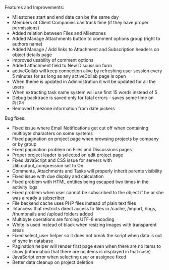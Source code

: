 Features and Improvements:

* Milestones start and end date can be the same day
* Members of Client Companies can track time (if they have proper permissions)
* Added relation between Files and Milestones
* Added Manage Attachments button to comment options group (right to authors name)
* Added Manage / Add links to Attachment and Subscription headers on object details page
* Improved usability of comment options
* Added attachment field to New Discussion form
* activeCollab will keep connection alive by refreshing user session every 5 minutes for as long as any activeCollab page is open
* When theme is updated in Administration it will be updated for all the users
* When extracting task name system will use first 15 words instead of 5
* Debug backtrace is saved only for fatal errors - saves some time on PHP4
* Removed timezone information from date pickers

Bug fixes:

* Fixed issue where Email Notifications get cut off when containing multibyte characters on some systems
* Fixed pagination on project page when browsing projects by company or by group
* Fixed pagination problem on Files and Discussions pages
* Proper project leader is selected on edit project page
* Fixes JavaScript and CSS issue for servers with zlib.output_compression set to On
* Comments, Attachments and Tasks will properly inherit parents visibility
* Fixed issue with due display and calculation
* Fixed problem with HTML entities being escaped two times in the activity logs
* Fixed problem when user cannot be subscribed to the object if he or she was already a subscriber
* File backend cache uses PHP files instead of plain text files
* .htaccess that restricts direct access to files in /cache, /import, /logs, /thumbnails and /upload folders added
* Multibyte operations are forcing UTF-8 encoding
* White is used instead of black when resizing images with transparent areas
* Fixed select_user helper so it does not break the script when data is out of sync in database
* Pagination helper will render first page even when there are no items to show (information that there are no items is displayed in that case)
* JavaScript error when selecting user or assignee fixed
* Better data cleanup on project deletion